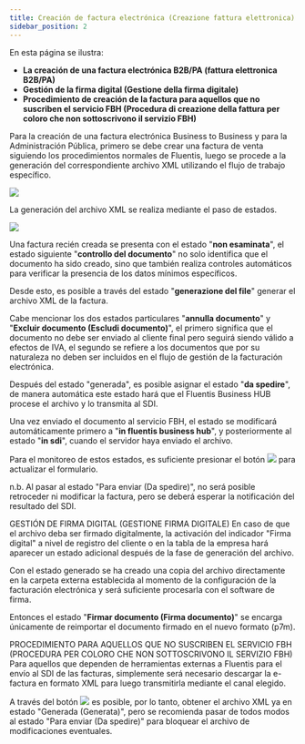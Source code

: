 ```yaml
---
title: Creación de factura electrónica (Creazione fattura elettronica)
sidebar_position: 2
---
```


En esta página se ilustra:

 - **La creación de una factura electrónica B2B/PA (fattura elettronica B2B/PA)**  
 - **Gestión de la firma digital (Gestione della firma digitale)**  
 - **Procedimiento de creación de la factura para aquellos que no suscriben el servicio FBH (Procedura di creazione della fattura per coloro che non sottoscrivono il servizio FBH)**  

Para la creación de una factura electrónica Business to Business y para la Administración Pública, primero se debe crear una factura de venta siguiendo los procedimientos normales de Fluentis, luego se procede a la generación del correspondiente archivo XML utilizando el flujo de trabajo específico.

![](/img/it-it/finance-area/e-invoice/create-electronic-invoice/image01.png)

La generación del archivo XML se realiza mediante el paso de estados.

![](/img/it-it/finance-area/e-invoice/create-electronic-invoice/image02.png)

Una factura recién creada se presenta con el estado "**non esaminata**", el estado siguiente "**controllo del documento**" no solo identifica que el documento ha sido creado, sino que también realiza controles automáticos para verificar la presencia de los datos mínimos específicos.

Desde esto, es posible a través del estado "**generazione del file**" generar el archivo XML de la factura.

Cabe mencionar los dos estados particulares "**annulla documento**" y "**Excluir documento (Escludi documento)**", el primero significa que el documento no debe ser enviado al cliente final pero seguirá siendo válido a efectos de IVA, el segundo se refiere a los documentos que por su naturaleza no deben ser incluidos en el flujo de gestión de la facturación electrónica.

Después del estado "generada", es posible asignar el estado "**da spedire**", de manera automática este estado hará que el Fluentis Business HUB procese el archivo y lo transmita al SDI.

Una vez enviado el documento al servicio FBH, el estado se modificará automáticamente primero a "**in fluentis business hub**", y posteriormente al estado "**in sdi**", cuando el servidor haya enviado el archivo.

Para el monitoreo de estos estados, es suficiente presionar el botón ![](/img/neutral/common/search.png) para actualizar el formulario.

n.b. Al pasar al estado "Para enviar (Da spedire)", no será posible retroceder ni modificar la factura, pero se deberá esperar la notificación del resultado del SDI.

GESTIÓN DE FIRMA DIGITAL (GESTIONE FIRMA DIGITALE) En caso de que el archivo deba ser firmado digitalmente, la activación del indicador "Firma digital" a nivel de registro del cliente o en la tabla de la empresa hará aparecer un estado adicional después de la fase de generación del archivo.

Con el estado generado se ha creado una copia del archivo directamente en la carpeta externa establecida al momento de la configuración de la facturación electrónica y será suficiente procesarla con el software de firma.

Entonces el estado "**Firmar documento (Firma documento)**" se encarga únicamente de reimportar el documento firmado en el nuevo formato (p7m).

PROCEDIMIENTO PARA AQUELLOS QUE NO SUSCRIBEN EL SERVICIO FBH (PROCEDURA PER COLORO CHE NON SOTTOSCRIVONO IL SERVIZIO FBH) Para aquellos que dependen de herramientas externas a Fluentis para el envío al SDI de las facturas, simplemente será necesario descargar la e-factura en formato XML para luego transmitirla mediante el canal elegido.

A través del botón ![](/img/it-it/finance-area/e-invoice/create-electronic-invoice/image04.png) es posible, por lo tanto, obtener el archivo XML ya en estado "Generada (Generata)", pero se recomienda pasar de todos modos al estado "Para enviar (Da spedire)" para bloquear el archivo de modificaciones eventuales.